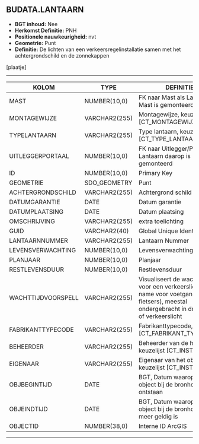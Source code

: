 ﻿## BUDATA.LANTAARN


* __BGT inhoud:__ Nee
* __Herkomst Definitie:__ PNH
* __Positionele nauwkeurigheid:__ nvt
* __Geometrie:__ Punt
* __Definitie:__  De lichten van een verkeersregelinstallatie samen met het achtergrondschild en de zonnekappen

[plaatje]

***

|KOLOM                           	|TYPE          	|DEFINITIE|
|------                          	|----          	|-----    |
|MAST                            	|NUMBER(10,0)  	|FK naar Mast als Lantaarn op Mast is gemonteerd|
|MONTAGEWIJZE                    	|VARCHAR2(255) 	|Montagewijze, keuzelijst [CT_MONTAGEWIJZE]|
|TYPELANTAARN                    	|VARCHAR2(255)	|Type lantaarn, keuzelijst [CT_TYPE_LANTAARN]|
|UITLEGGERPORTAAL                	|NUMBER(10,0)  	|FK naar Uitlegger/Portaal als Lantaarn daarop is gemonteerd|
|ID                              	|NUMBER(10,0)  	|Primary Key|
|GEOMETRIE                       	|SDO_GEOMETRY  	|Punt|
|ACHTERGRONDSCHILD               	|VARCHAR2(255) 	|Achtergrond schild aanwezig|
|DATUMGARANTIE                   	|DATE          	|Datum garantie|
|DATUMPLAATSING                  	|DATE          	|Datum plaatsing|
|OMSCHRIJVING                    	|VARCHAR2(255) 	|extra toelichting|
|GUID                            	|VARCHAR2(40)  	|Global Unique Identifier|
|LANTAARNNUMMER                  	|VARCHAR2(255) 	|Lantaarn Nummer|
|LEVENSVERWACHTING               	|NUMBER(10,0)  	|Levensverwachting|
|PLANJAAR                        	|NUMBER(10,0)  	|Planjaar|
|RESTLEVENSDUUR                  	|NUMBER(10,0)  	|Restlevensduur|
|WACHTTIJDVOORSPELL              	|VARCHAR2(255) 	|Visualiseert de wachttijd voor een verkeerslicht (met name voor voetgangers en fietsers), meestal ondergebracht in drukknop of verkeerslicht|
|FABRIKANTTYPECODE               	|VARCHAR2(255) 	|Fabrikanttypecode, keuzelijst [CT_FABRIKANT_TYPECODE]|
|BEHEERDER                       	|VARCHAR2(255) 	|Beheerder van de halte, keuzelijst [CT_INSTANTIE]|
|EIGENAAR                        	|VARCHAR2(255) 	|Eigenaar van het object, keuzelijst [CT_INSTANTIE]|
|OBJBEGINTIJD                    	|DATE          	|BGT, Datum waarop het object bij de bronhouder is ontstaan|
|OBJEINDTIJD                     	|DATE          	|BGT, Datum waarop het object bij de bronhouder niet meer geldig is|
|OBJECTID                        	|NUMBER(38,0)   |Interne ID ArcGIS|

***




